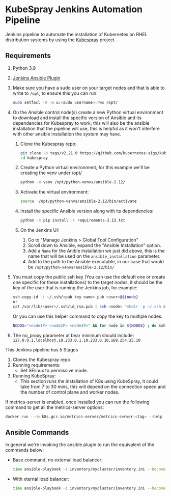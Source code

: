# KubeSpray Jenkins Automation Pipeline

Jenkins pipeline to automate the installation of Kubernetes on RHEL distribution systems by using the [Kubespray](https://github.com/kubernetes-sigs/kubespray) project

## Requirements

1. Python 3.9
1. [Jenkins Ansible Plugin](https://plugins.jenkins.io/ansible/)

1. Make sure you have a sudo user on your target nodes and that is able to write to `/opt`, to ensure this you can run:

   ```bash
   sudo setfacl -R -m u:<sudo username>:rwx /opt/
   ```

1. On the Ansible control node(s) create a new Python virtual environment to download and install the specific version of Ansible and its dependencies for Kubespray to work, this will also be the ansible installation that the pipeline will use, this is helpful as it won't interfere with other ansible installation the system may have.
   1. Clone the Kubespray repo:

      ```bash
      git clone -b tags/v2.21.0 https://github.com/kubernetes-sigs/kubespray.git
      cd kubespray
      ```

   1. Create a Python virtual environment,  for this example we'll be creating the venv under /opt/

      ```bash
      python -m venv /opt/python-venvs/ansible-2.12/
      ```

   1. Activate the virtual environment:

      ```bash
      source  /opt/python-venvs/ansible-2.12/bin/activate
      ```

   1. Install the specific Ansible version along with its dependencies:

      ```bash
      python -m pip install -r requirements-2.12.txt
      ```

   1. On the Jenkins UI:
      1. Go to "Manage Jenkins > Global Tool Configuration"
      1. Scroll down to Ansible, expand the "Ansible Installation" option.
      1. Add a `Name` for the Anible installation we just did above, this is the name that will be used on the `ansible_installation` parameter.
      1. Add to the path to the Ansible executable, in our case that would be  `/opt/python-venvs/ansible-2.12/bin/`

1. You must copy the public ssh key (You can use the default one or create one specific for these installations) to the target nodes, it should be the key of the user that is running the Jenkins job, for example:

   ```bash
   ssh-copy-id -i ~/.ssh/<pub key name>.pub <user>@${node}
   or
   cat /var/lib/<user>/.ssh/id_rsa.pub | ssh <node> "mkdir -p ~/.ssh && cat >> ~/.ssh/authorized_keys"
   ```

   Or you can use this helper command to copy the key to multiple nodes:

   ```bash
   NODOS="<nodeIP> <nodeIP> <nodeIP>" && for node in ${NODOS} ; do ssh-copy-id -i ~/.ssh/<pub key name>.pub <user>@${node} -o StrictHostKeyChecking=no -o UserKnownHostsFile=/dev/null ; done
   ```

1. The no_proxy parameter at bear minimum should include:
   `127.0.0.1,localhost,10.233.0.1,10.233.0.10,169.254.25.10`

This Jenkins pipeline has 5 Stages

1. Clones the Kubespray repo
1. Running requirements:
   - Set SElinux to permissive mode.
1. Running KubeSpray:
   - This section runs the installation of K8s using KubeSpray, it could take from 7 to 30 mins, this will depend on the connection speed and the number of control plane and worker nodes.

If metrics-server is enabled, once installed you can run the following command to get all the metrics-server options:

```bash
docker run --rm k8s.gcr.io/metrics-server/metrics-server:<tag> --help
```

## Ansible Commands

In general we're invoking the ansible plugin to run the equivalent of the commands below:

- Base command, no external load balancer:

   ```bash
   time ansible-playbook -i inventory/mycluster/inventory.ini --become --become-user=root cluster.yml -K --extra-vars="http_proxy=<proxy node> https_proxy=<proxy node> no_proxy=127.0.0.1,localhost,10.233.0.1,169.254.25.10,<add the rest of nodes you need exclude> kube_proxy_mode=iptables dashboard_enabled=<default value> metrics_server_enabled=<default value> helm_enabled=<default value>" -v
   ```

- With xternal load balancer:

   ```bash
   time ansible-playbook -i inventory/mycluster/inventory.ini --become --become-user=root cluster.yml -K --extra-vars="http_proxy=<proxy node> https_proxy=<proxy node> no_proxy=127.0.0.1,localhost,10.233.0.1,169.254.25.10,<add the rest of nodes you need exclude> kube_proxy_mode=iptables dashboard_enabled=<default value> metrics_server_enabled=<default value> helm_enabled=<default value>" -v
   ```
